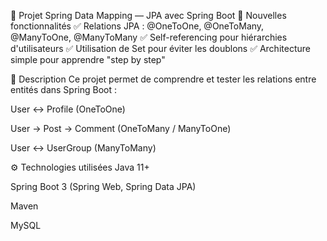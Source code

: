🚀 Projet Spring Data Mapping — JPA avec Spring Boot
🌟 Nouvelles fonctionnalités
✅ Relations JPA : @OneToOne, @OneToMany, @ManyToOne, @ManyToMany
✅ Self-referencing pour hiérarchies d'utilisateurs
✅ Utilisation de Set pour éviter les doublons
✅ Architecture simple pour apprendre "step by step"

📌 Description
Ce projet permet de comprendre et tester les relations entre entités dans Spring Boot :

User ↔ Profile (OneToOne)

User → Post → Comment (OneToMany / ManyToOne)

User ↔ UserGroup (ManyToMany)

⚙️ Technologies utilisées
Java 11+

Spring Boot 3 (Spring Web, Spring Data JPA)

Maven

MySQL 
